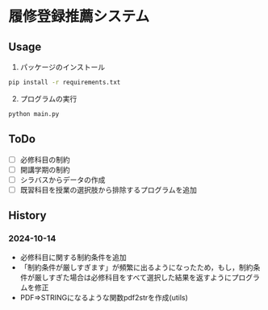 # 履修登録推薦システム
## Usage
1. パッケージのインストール
```bash
pip install -r requirements.txt
```
2. プログラムの実行
```bash
python main.py
```

## ToDo
- [ ] 必修科目の制約
- [ ] 開講学期の制約
- [ ] シラバスからデータの作成
- [ ] 既習科目を授業の選択肢から排除するプログラムを追加

## History
### 2024-10-14
- 必修科目に関する制約条件を追加
- 「制約条件が厳しすぎます」が頻繁に出るようになったため，もし，制約条件が厳しすぎた場合は必修科目をすべて選択した結果を返すようにプログラムを修正
- PDF=>STRINGになるような関数pdf2strを作成(utils)